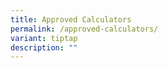 ```yaml
---
title: Approved Calculators
permalink: /approved-calculators/
variant: tiptap
description: ""
---
```

